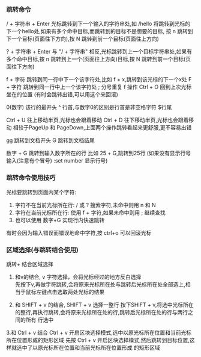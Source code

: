 ### 跳转命令
/ + 字符串 + Enter   光标跳转到下一个输入的字符串处,如 /hello 将跳转到光标的下一个hello处,如果有多个命中目标,而跳转到的目标不是想要的目标, 按 n 跳转到下一个目标(页面往下方向),按 N 跳转到前一个目标(页面往上方向)  

? + 字符串 + Enter   与 "/ + 字符串" 相反,光标跳转到上一个目标字符串处,如果有多个命中目标,按 n 跳转到上一个(页面往上方向)目标,按 N 跳转到前一个目标(页面往下方向)


f + 字符      跳转到同一行中下一个该字符处,比如 f + x,跳转到该光标的下一个x处
F + 字符      跳转到同一行中上一个该字符处
;   分号重复 f 操作
Ctrl + O     回到上次光标坐在的位置 (有时会跳转出错,可以用这个来回滚)

0(数字)  该行的最开头
^  行首,与数字0的区别是行首是非空格字符 
$行尾
                 
Ctrl + U   往上移动半页,光标也会跟着移动
Ctrl + D   往下移动半页,光标也会跟着移动
相较于PageUp 和 PageDown,上面两个操作跳转看起来更舒服,更不容易出错


gg 跳转到文档开头
G 跳转到文档结尾

数字 + G 跳转到输入数字所在的行 比如 25 + G,跳转到25行 (如果没有显示行号输入(注意有个冒号) :set number  显示行号)


### 跳转命令使用技巧  
光标要跳转到页面内某个字符:  
1. 字符不在当前光标所在行: / 或 ? 搜索字符,未命中则用 n 和 N
2. 字符在当前光标所在行: 使用 f + 字符,如果未命中则用 ; 继续查找
3. 也可以使用 数字+G 实现行内快速跳转  

有时会因为输入错误而错误地命中字符,按 ctrl+o 可以回滚光标


### 区域选择(与跳转结合使用)
跳转+ 结合区域选择
1. 和v的结合,  v 字符选择，会将光标经过的地方反白选择  
先按下v,再做字符跳转,会将原来光标所在处与跳转后光标所在处全部选上,相当于鼠标左键点击选取两处光标的结果

2. 和 SHIFT + v 的结合, SHIFT + v 选择一整行
按下SHIFT + v,将选中光标所在的整行,再执行跳转,会将原来光标所在处的行,跳转后光标所在处的行与两行之间的所有
行选中

3.和 Ctrl + v 结合
Ctrl + v 开启区块选择模式,选中以原光标所在位置和当前光标所在位置形成的矩形区域
先按 Ctrl + v 开启区块选择模式,然后跳转到目标位置,这样就选中了以原光标所在位置和当前光标所在位置形成
的矩形区域  
